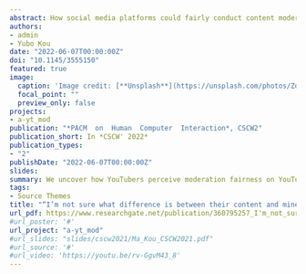 ```yaml
---
abstract: How social media platforms could fairly conduct content moderation is gaining attention from society at large. Researchers from HCI and CSCW have investigated whether certain factors could affect how users perceive moderation decisions as fair or unfair. However, little attention has been paid to unpacking or elaborating on the formation processes of users’ perceived (un)fairness from their moderation experiences, especially users who monetize their content. By interviewing 21 for-profit YouTubers (i.e., video content creators), we found three primary ways through which participants assess moderation fairness, including equality across their peers, consistency across moderation decisions and policies, and their voice in algorithmic visibility decision-making processes. Building upon the findings, we discuss how our participants’ fairness perceptions demonstrate a multi-dimensional notion of moderation fairness and how YouTube implements an algorithmic assemblage to moderate YouTubers. We derive transferable design considerations for a fairer moderation system on platforms affording creator monetization.
authors:
- admin
- Yubo Kou
date: "2022-06-07T00:00:00Z"
doi: "10.1145/3555150"
featured: true
image:
  caption: 'Image credit: [**Unsplash**](https://unsplash.com/photos/ZdOsQiwp0Ss)'
  focal_point: ""
  preview_only: false
projects:
- a-yt_mod
publication: "*PACM  on  Human  Computer  Interaction*, CSCW2"
publication_short: In *CSCW' 2022*
publication_types:
- "2"
publishDate: "2022-06-07T00:00:00Z"
slides: 
summary: We uncover how YouTubers perceive moderation fairness on YouTube.
tags:
- Source Themes
title: "“I’m not sure what difference is between their content and mine, other than the person itself”: A Study of Fairness Perception of Content Moderation on YouTube"
url_pdf: https://www.researchgate.net/publication/360795257_I'm_not_sure_what_difference_is_between_their_content_and_mine_other_than_the_person_itself_A_Study_of_Fairness_Perception_of_Content_Moderation_on_YouTube
#url_poster: '#'
url_project: "a-yt_mod"
#url_slides: "slides/cscw2021/Ma_Kou_CSCW2021.pdf"
#url_source: '#'
#url_video: 'https://youtu.be/rv-GgvM43_8'
---
```




